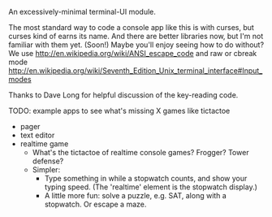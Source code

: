 An excessively-minimal terminal-UI module.

The most standard way to code a console app like this is with curses,
but curses kind of earns its name. And there are better libraries
now, but I'm not familiar with them yet. (Soon!) Maybe you'll enjoy seeing
how to do without? We use http://en.wikipedia.org/wiki/ANSI_escape_code
and raw or cbreak mode
http://en.wikipedia.org/wiki/Seventh_Edition_Unix_terminal_interface#Input_modes

Thanks to Dave Long for helpful discussion of the key-reading
code.

TODO: example apps to see what's missing
  X games like tictactoe
  * pager
  * text editor
  * realtime game 
    * What's the tictactoe of realtime console games? Frogger? Tower defense?
    * Simpler:
      * Type something in while a stopwatch counts, and show your typing speed.
        (The 'realtime' element is the stopwatch display.)
      * A little more fun: solve a puzzle, e.g. SAT, along with a stopwatch.
        Or escape a maze.
